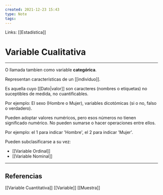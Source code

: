 ```yaml
---
created: 2021-12-23 15:43
type: Note
tags:
---
```


Links: [[Estadística]]

# Variable Cualitativa
---

O llamada tambien como variable **categórica**.

Representan características de un [[individuo]].

Es aquella cuyo [[Dato|valor]] son caracteres (nombres o etiquetas) no suceptibles de medida, no cuantificables.

Por ejemplo: El sexo (Hombre o Mujer), variables dicotómicas (si o no, falso o verdadero).

Pueden adoptar valores numéricos, pero esos números no tienen significado numérico. No pueden sumarse o hacer operaciones entre ellos.

Por ejemplo: el 1 para indicar 'Hombre', el 2 para indicar 'Mujer'.

Pueden subclasificarse a su vez:
- [[Variable Ordinal]]
- [[Variable Nominal]]

---

## Referencias
[[Variable Cuantitativa]]
[[Variable]]
[[Muestra]]
